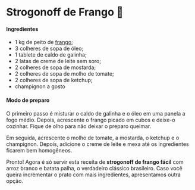 # Strogonoff de Frango :chicken:



#### Ingredientes

- 1 kg de peito de [frango](https://www.tendaatacado.com.br/aves);
- 3 colheres de sopa de óleo;
- 1 tablete de caldo de galinha;
- 2 latas de creme de leite sem soro;
- 2 colheres de sopa de mostarda;
- 2 colheres de sopa de molho de tomate;
- 2 colheres de sopa de ketchup;
- champignon a gosto

#### Modo de preparo

O primeiro passo é misturar o caldo de galinha e o óleo em uma panela a fogo médio. Depois, acrescente o frango picado em cubos e deixe-o cozinhar. Fique de olho para não deixar o preparo queimar.

Em seguida, acrescente o molho de tomate, a mostarda, o ketchup e o champignon. Depois, adicione o creme de leite e mexa até os ingredientes ficarem bem homogêneos.

Pronto! Agora é só servir esta receita de **strogonoff de frango fácil** com arroz branco e batata palha, o verdadeiro clássico brasileiro. Caso você queira incrementar o prato com mais ingredientes, apresentamos outra opção.